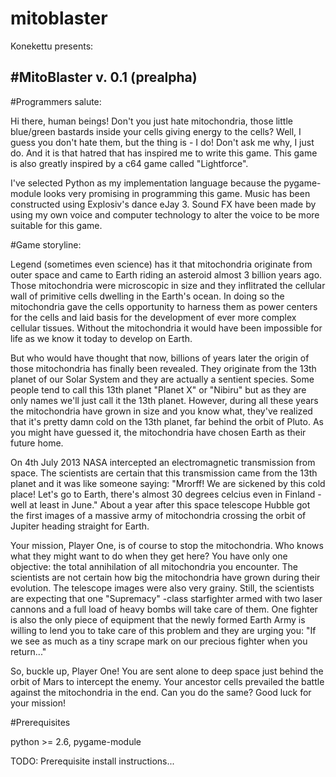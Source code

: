 # mitoblaster

Konekettu presents:

#MitoBlaster v. 0.1 (prealpha)
---------------------------------------


#Programmers salute:

Hi there, human beings! Don't you just hate mitochondria, those little blue/green bastards inside your cells giving energy to the cells? Well, I guess you don't hate them, but the thing is - I do! Don't ask me why, I just do. And it is that hatred that has inspired me to write this game. This game is also greatly inspired by a c64 game called "Lightforce".

I've selected Python as my implementation language because the pygame-module looks very promising in programming this game. Music has been constructed using Explosiv's dance eJay 3. Sound FX have been made by using my own voice and computer technology to alter the voice to be more suitable for this game.


#Game storyline:

Legend (sometimes even science) has it that mitochondria originate from outer space and came to Earth riding an asteroid almost 3 billion years ago. Those mitochondria were microscopic in size and they inflitrated the cellular wall of primitive cells dwelling in the Earth's ocean. In doing so the mitochondria gave the cells opportunity to harness them as power centers for the cells and laid basis for the development of ever more complex cellular tissues. Without the mitochondria it would have been impossible for life as we know it today to develop on Earth.

But who would have thought that now, billions of years later the origin of those mitochondria has finally been revealed. They originate from the 13th planet of our Solar System and they are actually a sentient species. Some people tend to call this 13th planet "Planet X" or "Nibiru" but as they are only names we'll just call it the 13th planet. However, during all these years the mitochondria have grown in size and you know what, they've realized that it's pretty damn cold on the 13th planet, far behind the orbit of Pluto. As you might have guessed it, the mitochondria have chosen Earth as their future home.

On 4th July 2013 NASA intercepted an electromagnetic transmission from space. The scientists are certain that this transmission came from the 13th planet and it was like someone saying: "Mrorff! We are sickened by this cold place! Let's go to Earth, there's almost 30 degrees celcius even in Finland - well at least in June." About a year after this space telescope Hubble got the first images of a massive army of mitochondria crossing the orbit of Jupiter heading straight for Earth.

Your mission, Player One, is of course to stop the mitochondria. Who knows what they might want to do when they get here? You have only one objective: the total annihilation of all mitochondria you encounter. The scientists are not certain how big the mitochondria have grown during their evolution. The telescope images were also very grainy. Still, the scientists are expecting that one "Supremacy" -class starfighter armed with two laser cannons and a full load of heavy bombs will take care of them. One fighter is also the only piece of equipment that the newly formed Earth Army is willing to lend you to take care of this problem and they are urging you: "If we see as much as a tiny scrape mark on our precious fighter when you return..."

So, buckle up, Player One! You are sent alone to deep space just behind the orbit of Mars to intercept the enemy. Your ancestor cells prevailed the battle against the mitochondria in the end. Can you do the same? Good luck for your mission!   

#Prerequisites

python >= 2.6, pygame-module

TODO: Prerequisite install instructions...
